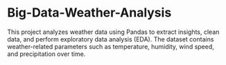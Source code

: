 # Big-Data-Weather-Analysis
This project analyzes weather data using Pandas to extract insights, clean data, and perform exploratory data analysis (EDA). The dataset contains weather-related parameters such as temperature, humidity, wind speed, and precipitation over time.
